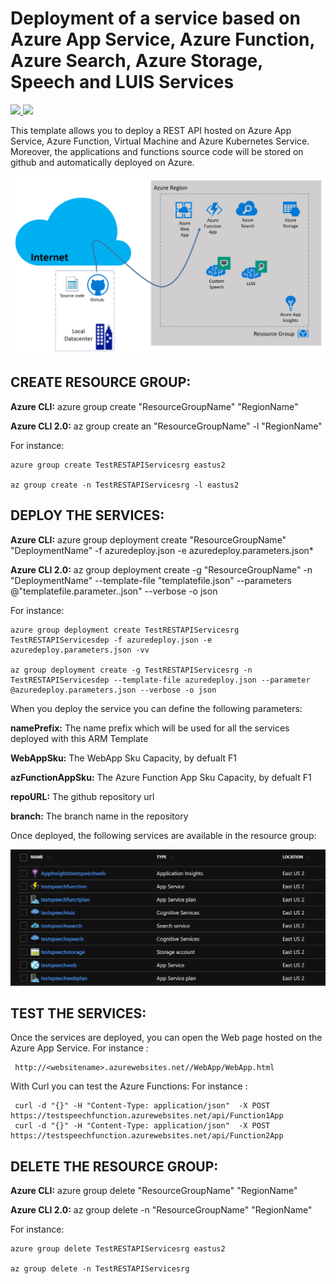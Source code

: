 # Deployment of a service based on Azure App Service, Azure Function, Azure Search, Azure Storage, Speech and LUIS Services

<a href="https://portal.azure.com/#create/Microsoft.Template/uri/https%3A%2F%2Fraw.githubusercontent.com%2Fflecoqui%2FTestRESTAPIServices%2Fmaster%2Fazuredeploy.json" target="_blank">
    <img src="http://azuredeploy.net/deploybutton.png"/>
</a>
<a href="http://armviz.io/#/?load=https%3A%2F%2Fraw.githubusercontent.com%2Fflecoqui%2FTestRESTAPIServices%2Fmaster%2Fazuredeploy.json" target="_blank">
    <img src="http://armviz.io/visualizebutton.png"/>
</a>

This template allows you to deploy a REST API  hosted on Azure App Service, Azure Function, Virtual Machine and Azure Kubernetes Service. Moreover, the applications and functions source code  will be stored on github and automatically deployed on Azure.


![](https://raw.githubusercontent.com/flecoqui/TestRESTAPIServices/master/Docs/1-architecture.png)



## CREATE RESOURCE GROUP:

**Azure CLI:** azure group create "ResourceGroupName" "RegionName"

**Azure CLI 2.0:** az group create an "ResourceGroupName" -l "RegionName"

For instance:

    azure group create TestRESTAPIServicesrg eastus2

    az group create -n TestRESTAPIServicesrg -l eastus2

## DEPLOY THE SERVICES:

**Azure CLI:** azure group deployment create "ResourceGroupName" "DeploymentName"  -f azuredeploy.json -e azuredeploy.parameters.json*

**Azure CLI 2.0:** az group deployment create -g "ResourceGroupName" -n "DeploymentName" --template-file "templatefile.json" --parameters @"templatefile.parameter..json"  --verbose -o json

For instance:

    azure group deployment create TestRESTAPIServicesrg TestRESTAPIServicesdep -f azuredeploy.json -e azuredeploy.parameters.json -vv

    az group deployment create -g TestRESTAPIServicesrg -n TestRESTAPIServicesdep --template-file azuredeploy.json --parameter @azuredeploy.parameters.json --verbose -o json


When you deploy the service you can define the following parameters:</p>
**namePrefix:**						The name prefix which will be used for all the services deployed with this ARM Template</p>
**WebAppSku:**						The WebApp Sku Capacity, by defualt F1</p>
**azFunctionAppSku:**				The Azure Function App Sku Capacity, by defualt F1</p>
**repoURL:**                        The github repository url</p>
**branch:**                         The branch name in the repository</p>

Once deployed, the following services are available in the resource group:


![](https://raw.githubusercontent.com/flecoqui/TestRESTAPIServices/master/Docs/1-deploy.png)


## TEST THE SERVICES:
Once the services are deployed, you can open the Web page hosted on the Azure App Service.
For instance :

     http://<websitename>.azurewebsites.net//WebApp/WebApp.html
 
With Curl you can test the Azure Functions:
For instance :

     curl -d "{}" -H "Content-Type: application/json"  -X POST   https://testspeechfunction.azurewebsites.net/api/Function1App
     curl -d "{}" -H "Content-Type: application/json"  -X POST   https://testspeechfunction.azurewebsites.net/api/Function2App

</p>


## DELETE THE RESOURCE GROUP:

**Azure CLI:** azure group delete "ResourceGroupName" "RegionName"

**Azure CLI 2.0:** az group delete -n "ResourceGroupName" "RegionName"

For instance:

    azure group delete TestRESTAPIServicesrg eastus2

    az group delete -n TestRESTAPIServicesrg 

